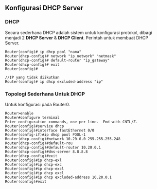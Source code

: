 ## Konfigurasi DHCP Server

### DHCP
Secara sederhana DHCP adalah sistem untuk konfigurasi protokol, dibagi menjadi 2
**DHCP Server** & **DHCP Client**. Perintah untuk membuat DHCP Server.
```Txt
Router(config)# ip dhcp pool "nama"
Router(dhcp-config)# network "ip_network" "netmask"
Router(dhcp-config)# default-router "ip_gateway"
Router(dhcp-config)# exit
Router(config)#

//IP yang tidak diikutkan
Router(config)# ip dhcp excluded-address "ip"
```
### Topologi Sederhana Untuk DHCP

Untuk konfigurasi pada Router0.
```Txt
Router>enable 
Router#configure terminal 
Enter configuration commands, one per line.  End with CNTL/Z.
Router(config)#service dhcp
Router(config)#interface fastEthernet 0/0
Router(config-if)#ip dhcp pool POOL-1
Router(dhcp-config)#network 10.20.0.0 255.255.255.248
Router(dhcp-config)#default-rou
Router(dhcp-config)#default-router 10.20.0.1
Router(dhcp-config)#dns-server 8.8.8.8
Router(dhcp-config)#exit
Router(config)#ip dhcp-exl
Router(config)#ip dhcp-exc
Router(config)#ip dhcp-excl
Router(config)#ip dhcp excl
Router(config)#ip dhcp excluded-address 10.20.0.1
Router(config)#exit
```

